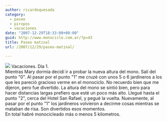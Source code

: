 ```yaml
---
author: ricardoquesada
category:
  - paseo
  - piropos
  - vacaciones
date: "2007-12-29T18:33:00+00:00"
guid: http://www.monociclo.com.ar/?p=43
title: Paseo matinal
url: /2007/12/29/paseo-matinal/

---
```

[![](/wp-content/uploads/2007/12/d3b5f-puntadelesteimagenconpath.jpg?w=300)](/wp-content/uploads/2007/12/d3b5f-puntadelesteimagenconpath.jpg) Vacaciones. Día 1.   
Mientras Mary dormía decidí ir a probar la nueva altura del mono. Salí del punto "0". Al pasar por el punto "1" me cruzé con unos 5 o 6 jardineros a los que les pareció gracioso verme en el monociclo. No recuerdo bien que me dijeron, pero fue divertido. La altura del mono se sintió bien, pero para hacer distancias largas prefiero que esté un poco más alto. Llegué hasta el punto "2", cerca del Hotel San Rafael, y pegué la vuelta. Nuevamente, al pasar por el punto "1" los jardineros volvieron a decirme cosas mientras se mataban de risa. Son divertidos esos momentos.  
En total habré monocicleado más o menos 5 kilometros.
